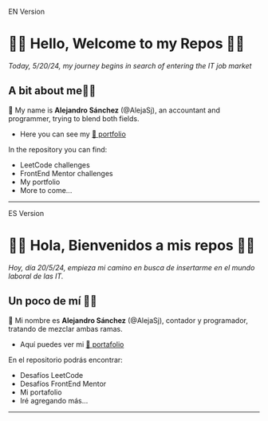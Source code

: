 EN Version 
# 🙌🏻 Hello, Welcome to my Repos 🙌🏻
*Today, 5/20/24, my journey begins in search of entering the IT job market*

## A bit about me👦🏻

👋 My name is **Alejandro Sánchez** (@AlejaSj), an accountant and programmer, trying to blend both fields.

- Here you can see my [📁 portfolio](#)

In the repository you can find:
- LeetCode challenges
- FrontEnd Mentor challenges
- My portfolio
- More to come...
  
***

ES Version
# 🙌🏻 Hola, Bienvenidos a mis repos 🙌🏻
*Hoy, día 20/5/24, empieza mi camino en busca de insertarme en el mundo laboral de las IT.*

## Un poco de mí 👦🏻

👋 Mi nombre es **Alejandro Sánchez** (@AlejaSj), contador y programador, tratando de mezclar ambas ramas.

- Aquí puedes ver mi [📁 portafolio](#)

En el repositorio podrás encontrar:
- Desafíos LeetCode
- Desafíos FrontEnd Mentor
- Mi portafolio
- Iré agregando más...
***
